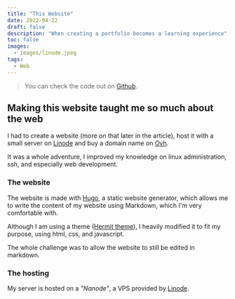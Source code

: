 ```yaml
---
title: "This Website"
date: 2022-04-22
draft: false
description: "When creating a portfolio becomes a learning experience"
toc: false
images:
  - images/linode.jpeg
tags:
  - Web
---
```


> You can check the code out on [Github](https://github.com/paul-ohl/portfolio).

## Making this website taught me so much about the web

I had to create a website (more on that later in the article), host it with a
small server on [Linode](https://linode.com) and buy a domain name on
[Ovh](https://ovh.com).

It was a whole adventure, I improved my knowledge on linux administration, ssh,
and especially web development.

### The website

The website is made with [Hugo](https://gohugo.io), a static website generator,
which allows me to write the content of my website using Markdown, which I'm
very comfortable with.

Although I am using a theme ([Hermit theme](https://github.com/Track3/hermit)),
I heavily modified it to fit my purpose, using html, css, and javascript.

The whole challenge was to allow the website to still be edited in markdown.

### The hosting

My server is hosted on a *"Nanode"*, a VPS provided by
[Linode](https://linode.com).
